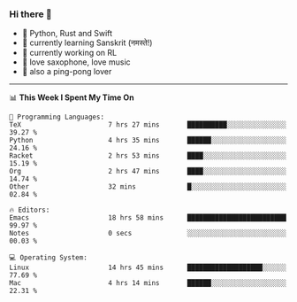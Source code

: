### Hi there 👋

- 📙 Python, Rust and Swift
- 🌱 currently learning Sanskrit (नमस्ते!)
- 🔭 currently working on RL
- 🎷 love saxophone, love music
- 🏓 also a ping-pong lover

<!--
**ZiqinGong/ZiqinGong** is a ✨ _special_ ✨ repository because its `README.md` (this file) appears on your GitHub profile.

Here are some ideas to get you started:

- 🔭 I’m currently working on ...
- 🌱 I’m currently learning ...
- 👯 I’m looking to collaborate on ...
- 🤔 I’m looking for help with ...
- 💬 Ask me about ...
- 📫 gongzq0301@sjtu.edu.cn
- 😄 Pronouns: ...
- ⚡ Fun fact: ...
-->

---

<!--START_SECTION:waka-->
📊 **This Week I Spent My Time On** 

```text
💬 Programming Languages: 
TeX                      7 hrs 27 mins       ██████████░░░░░░░░░░░░░░░   39.27 % 
Python                   4 hrs 35 mins       ██████░░░░░░░░░░░░░░░░░░░   24.16 % 
Racket                   2 hrs 53 mins       ████░░░░░░░░░░░░░░░░░░░░░   15.19 % 
Org                      2 hrs 47 mins       ████░░░░░░░░░░░░░░░░░░░░░   14.74 % 
Other                    32 mins             █░░░░░░░░░░░░░░░░░░░░░░░░   02.84 % 

🔥 Editors: 
Emacs                    18 hrs 58 mins      █████████████████████████   99.97 % 
Notes                    0 secs              ░░░░░░░░░░░░░░░░░░░░░░░░░   00.03 % 

💻 Operating System: 
Linux                    14 hrs 45 mins      ███████████████████░░░░░░   77.69 % 
Mac                      4 hrs 14 mins       ██████░░░░░░░░░░░░░░░░░░░   22.31 % 
```


<!--END_SECTION:waka-->
